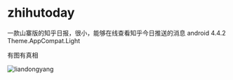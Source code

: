 ﻿zhihutoday
==========

一款山寨版的知乎日报，很小，能够在线查看知乎今日推送的消息
android 4.4.2 
Theme.AppCompat.Light

有图有真相

![liandongyang](https://github.com/MaybeMercy/zhihutoday/blob/master/screen_shot/zhihu.PNG "主屏幕")
